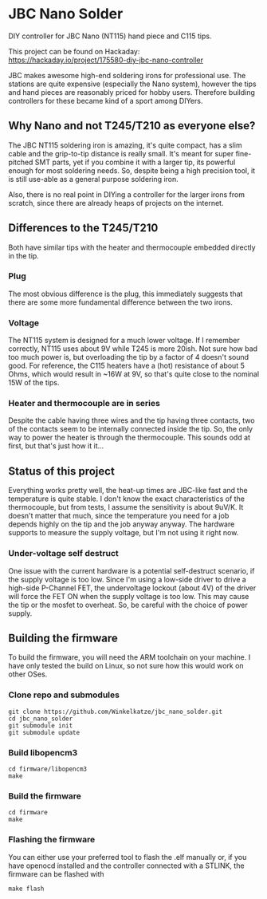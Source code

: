 # JBC Nano Solder
DIY controller for JBC Nano (NT115) hand piece and C115 tips.

This project can be found on Hackaday: https://hackaday.io/project/175580-diy-jbc-nano-controller

JBC makes awesome high-end soldering irons for professional use. The stations are quite expensive (especially the Nano system), however the tips and hand pieces are reasonably priced for hobby users. Therefore building controllers for these became kind of a sport among DIYers.

## Why Nano and not T245/T210 as everyone else?
The JBC NT115 soldering iron is amazing, it's quite compact, has a slim cable and the grip-to-tip distance is really small. It's meant for super fine-pitched SMT parts, yet if you combine it with a larger tip, its powerful enough for most soldering needs. So, despite being a high precision tool, it is still use-able as a general purpose soldering iron.

Also, there is no real point in DIYing a controller for the larger irons from scratch, since there are already heaps of projects on the internet.

## Differences to the T245/T210
Both have similar tips with the heater and thermocouple embedded directly in the tip.
### Plug
The most obvious difference is the plug, this immediately suggests that there are some more fundamental difference between the two irons.
### Voltage
The NT115 system is designed for a much lower voltage. If I remember correctly, NT115 uses about 9V while T245 is more 20ish. Not sure how bad too much power is, but overloading the tip by a factor of 4 doesn't sound good. For reference, the C115 heaters have a (hot) resistance of about 5 Ohms, which would result in ~16W at 9V, so that's quite close to the nominal 15W of the tips.
### Heater and thermocouple are in series
Despite the cable having three wires and the tip having three contacts, two of the contacts seem to be internally connected inside the tip. So, the only way to power the heater is through the thermocouple. This sounds odd at first, but that's just how it it...

## Status of this project
Everything works pretty well, the heat-up times are JBC-like fast and the temperature is quite stable. I don't know the exact characteristics of the thermocouple, but from tests, I assume the sensitivity is about 9uV/K. It doesn't matter that much, since the temperature you need for a job depends highly on the tip and the job anyway anyway. The hardware supports to measure the supply voltage, but I'm not using it right now.
### Under-voltage self destruct
One issue with the current hardware is a potential self-destruct scenario, if the supply voltage is too low. Since I'm using a low-side driver to drive a high-side P-Channel FET, the undervoltage lockout (about 4V) of the driver will force the FET ON when the supply voltage is too low. This may cause the tip or the mosfet to overheat. So, be careful with the choice of power supply.

## Building the firmware
To build the firmware, you will need the ARM toolchain on your machine. I have only tested the build on Linux, so not sure how this would work on other OSes.
### Clone repo and submodules
```
git clone https://github.com/Winkelkatze/jbc_nano_solder.git
cd jbc_nano_solder
git submodule init
git submodule update
```
### Build libopencm3
```
cd firmware/libopencm3
make
```
### Build the firmware
```
cd firmware
make
```
### Flashing the firmware
You can either use your preferred tool to flash the .elf manually or, if you have openocd installed and the controller connected with a STLINK, the firmware can be flashed with
```
make flash
```
